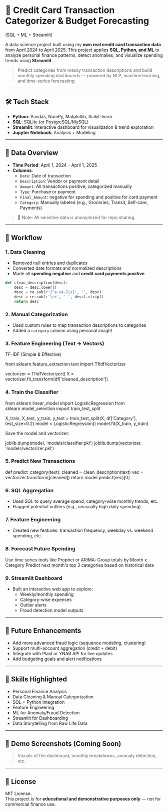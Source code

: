 # 💸 Credit Card Transaction Categorizer & Budget Forecasting
(SQL + ML + Streamlit)

A data science project built using my **own real credit card transaction data** from April 2024 to April 2025. This project applies **SQL, Python, and ML** to analyze personal finance patterns, detect anomalies, and visualize spending trends using **Streamlit**.

> Predict categories from messy transaction descriptions and build monthly spending dashboards — powered by NLP, machine learning, and time-series forecasting.

---

## 🛠 Tech Stack

- **Python**: Pandas, NumPy, Matplotlib, Scikit-learn
- **SQL**: SQLite (or PostgreSQL/MySQL)
- **Streamlit**: Interactive dashboard for visualization & trend exploration
- **Jupyter Notebook**: Analysis + Modeling

---


## 📂 Data Overview

- **Time Period**: April 1, 2024 – April 1, 2025  
- **Columns**:
  - `Date`: Date of transaction
  - `Description`: Vendor or payment detail
  - `Amount`: All transactions positive; categorized manually
  - `Type`: Purchase or payment
  - `Final_Amount`: negative for spending and positive for card payment 
  - `Category`: Manually labeled (e.g., Groceries, Transit, Self-care, Payments)

> 🔐 Note: All sensitive data is anonymized for repo sharing.

---

## 🧠 Workflow

### 1. Data Cleaning
- Removed null entries and duplicates
- Converted date formats and normalized descriptions
- Made all **spending negative** and **credit card payments positive**

```python
def clean_description(desc):
    desc = desc.lower()
    desc = re.sub(r'[^a-zA-Z\s]', '', desc)
    desc = re.sub(r'\s+', ' ', desc).strip()
    return desc
```

### 2. Manual Categorization
- Used custom rules to map transaction descriptions to categories
- Added a `category` column using personal insight

### 3. Feature Engineering (Text → Vectors)

TF-IDF (Simple & Effective)

from sklearn.feature_extraction.text import TfidfVectorizer

vectorizer = TfidfVectorizer()
X = vectorizer.fit_transform(df['cleaned_description'])

### 4. Train the Classifier

from sklearn.linear_model import LogisticRegression
from sklearn.model_selection import train_test_split

X_train, X_test, y_train, y_test = train_test_split(X, df['Category'], test_size=0.2)
model = LogisticRegression()
model.fit(X_train, y_train)

Save the model and vectorizer:

joblib.dump(model, 'models/classifier.pkl')
joblib.dump(vectorizer, 'models/vectorizer.pkl')

### 5. Predict New Transactions

def predict_category(text):
    cleaned = clean_description(text)
    vec = vectorizer.transform([cleaned])
    return model.predict(vec)[0]

    
### 6. SQL Aggregation
- Used SQL to query average spend, category-wise monthly trends, etc.
- Flagged potential outliers (e.g., unusually high daily spending)

### 7. Feature Engineering
- Created new features: transaction frequency, weekday vs. weekend spending, etc.

### 8. Forecast Future Spending
Use time series tools like Prophet or ARIMA:
Group totals by Month x Category
Predict next month's top 3 categories based on historical data

### 9. Streamlit Dashboard
- Built an interactive web app to explore:
  - Weekly/monthly spending
  - Category-wise expenses
  - Outlier alerts
  - Fraud detection model outputs

---

## 🚀 Future Enhancements

- Add more advanced fraud logic (sequence modeling, clustering)
- Support multi-account aggregation (credit + debit)
- Integrate with Plaid or YNAB API for live updates
- Add budgeting goals and alert notifications

---

## 🎯 Skills Highlighted

- Personal Finance Analysis
- Data Cleaning & Manual Categorization
- SQL + Python Integration
- Feature Engineering
- ML for Anomaly/Fraud Detection
- Streamlit for Dashboarding
- Data Storytelling from Raw Life Data

---

## 📸 Demo Screenshots (Coming Soon)

> Visuals of the dashboard, monthly breakdowns, anomaly detection, etc.

---

## 📝 License

MIT License.  
This project is for **educational and demonstrative purposes only** — not for commercial finance use.
